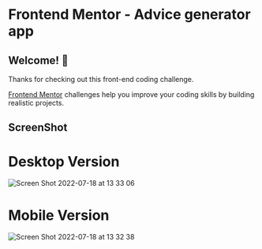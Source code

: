 # Frontend Mentor - Advice generator app

## Welcome! 👋

Thanks for checking out this front-end coding challenge.

[Frontend Mentor](https://www.frontendmentor.io) challenges help you improve your coding skills by building realistic projects.

## ScreenShot
# Desktop Version
![Screen Shot 2022-07-18 at 13 33 06](https://user-images.githubusercontent.com/25332391/179569836-37d9e1d5-8811-4c65-acda-c29c7faafffb.png)

# Mobile Version
![Screen Shot 2022-07-18 at 13 32 38](https://user-images.githubusercontent.com/25332391/179569856-8271d2c6-b533-41af-a706-e89d6e71a82a.png)
